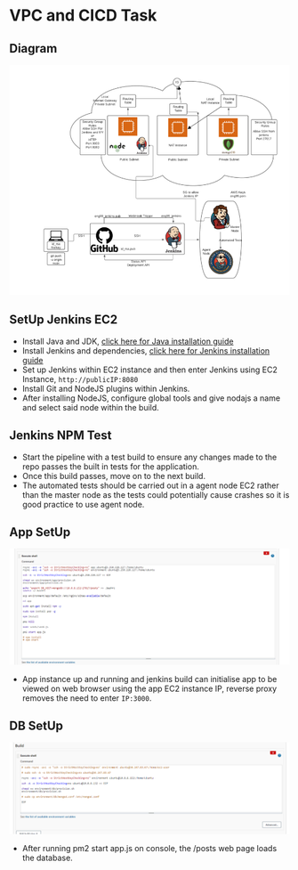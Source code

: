 # VPC and CICD Task

## Diagram
![diagram](images/jenkinsvpc.png)

## SetUp Jenkins EC2
- Install Java and JDK, [click here for Java installation guide](https://www.digitalocean.com/community/tutorials/how-to-install-java-with-apt-on-ubuntu-18-04#installing-specific-versions-of-openjdk)
- Install Jenkins and dependencies, [click here for Jenkins installation guide](https://www.digitalocean.com/community/tutorials/how-to-install-jenkins-on-ubuntu-18-04) 
- Set up Jenkins within EC2 instance and then enter Jenkins using EC2 Instance, `http://publicIP:8080`
- Install Git and NodeJS plugins within Jenkins.
- After installing NodeJS, configure global tools and give nodajs a name and select said node within the build. 

## Jenkins NPM Test
- Start the pipeline with a test build to ensure any changes made to the repo passes the built in tests for the application. 
- Once this build passes, move on to the next build. 
- The automated tests should be carried out in a agent node EC2 rather than the master node as the tests could potentially cause crashes so it is good practice to use agent node. 

## App SetUp
![app code](images/app_code.PNG)
- App instance up and running and jenkins build can initialise app to be viewed on web browser using the app EC2 instance IP, reverse proxy removes the need to enter `IP:3000`. 

## DB SetUp
![DB Code](images/db_code.PNG)
- After running pm2 start app.js on console, the /posts web page loads the database. 
